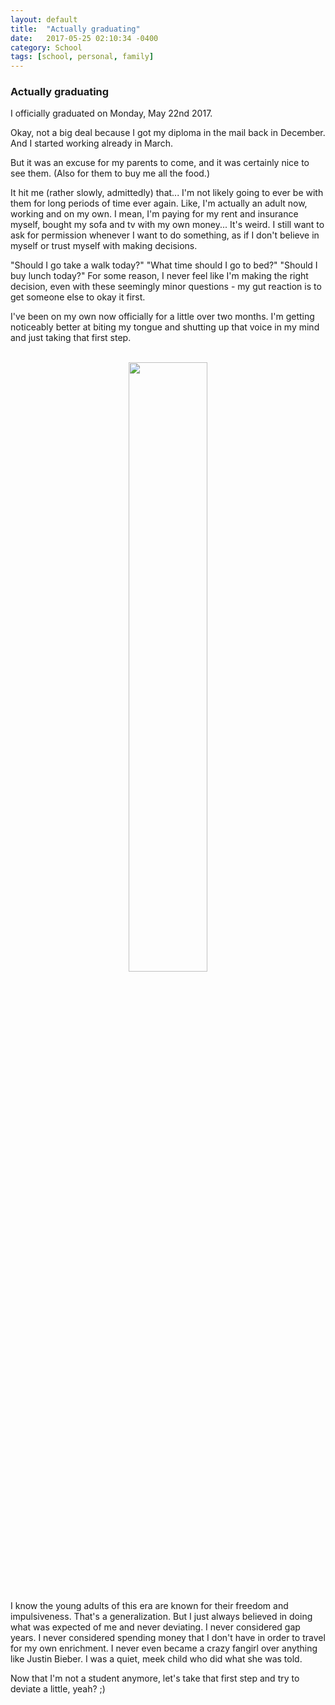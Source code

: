 ```yaml
---
layout: default
title:  "Actually graduating"
date:   2017-05-25 02:10:34 -0400
category: School
tags: [school, personal, family]
---
```


<h3>Actually graduating</h3>

I officially graduated on Monday, May 22nd 2017. 

Okay, not a big deal because I got my diploma in the mail back in December. And I started working already in March. 

But it was an excuse for my parents to come, and it was certainly nice to see them. (Also for them to buy me all the food.)

It hit me (rather slowly, admittedly) that... I'm not likely going to ever be with them for long periods of time ever again. Like, I'm actually an adult now, working and on my own. I mean, I'm paying for my rent and insurance myself, bought my sofa and tv with my own money... It's weird. I still want to ask for permission whenever I want to do something, as if I don't believe in myself or trust myself with making decisions. 

"Should I go take a walk today?" "What time should I go to bed?" "Should I buy lunch today?" For some reason, I never feel like I'm making the right decision, even with these seemingly minor questions - my gut reaction is to get someone else to okay it first. 

I've been on my own now officially for a little over two months. I'm getting noticeably better at biting my tongue and shutting up that voice in my mind and just taking that first step. 

<br> 

<center><img src="http://media-cache-ak0.pinimg.com/1200x/15/a5/97/15a597fff7d956e39a92500147d83948.jpg" width="50%"></center>

<br> 

I know the young adults of this era are known for their freedom and impulsiveness. That's a generalization. But I just always believed in doing what was expected of me and never deviating. I never considered gap years. I never considered spending money that I don't have in order to travel for my own enrichment. I never even became a crazy fangirl over anything like Justin Bieber. I was a quiet, meek child who did what she was told. 

Now that I'm not a student anymore, let's take that first step and try to deviate a little, yeah? ;)

